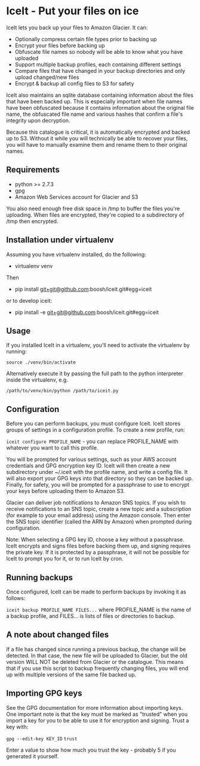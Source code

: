 IceIt - Put your files on ice
=============================
IceIt lets you back up your files to Amazon Glacier. It can:

  * Optionally compress certain file types prior to backing up
  * Encrypt your files before backing up
  * Obfuscate file names so nobody will be able to know what you have uploaded
  * Support multiple backup profiles, each containing different settings
  * Compare files that have changed in your backup directories and only upload changed/new files
  * Encrypt & backup all config files to S3 for safety

IceIt also maintains an sqlite database containing information about the files that have been backed up. This
is especially important when file names have been obfuscated because it contains information about the original
file name, the obfuscated file name and various hashes that confirm a file's integrity upon decryption.

Because this catalogue is critical, it is automatically encrypted and backed up to S3. Without it while you will
technically be able to recover your files, you will have to manually examine them and rename them to their original
names.

Requirements
------------

  * python >= 2.7.3
  * gpg
  * Amazon Web Services account for Glacier and S3

You also need enough free disk space in /tmp to buffer the files you're uploading. When files are encrypted, they're
copied to a subdirectory of /tmp then encrypted.

Installation under virtualenv
-----------------------------
Assuming you have virtualenv installed, do the following:

  * virtualenv venv

Then

  * pip install git+git@github.com:boosh/iceit.git#egg=iceit

or to develop iceit:

  * pip install -e git+git@github.com:boosh/iceit.git#egg=iceit

Usage
-----
If you installed IceIt in a virtualenv, you'll need to activate the virtualenv by running:

`source ./venv/bin/activate`

Alternatively execute it by passing the full path to the python interpreter inside the virtualenv, e.g.

`/path/to/venv/bin/python /path/to/iceit.py`

Configuration
-------------
Before you can perform backups, you must configure Iceit. IceIt stores groups of settings in a configuration profile.
To create a new profile, run:

`iceit configure PROFILE_NAME` - you can replace PROFILE_NAME with whatever you want to call this profile.

You will be prompted for various settings, such as your AWS account credentials and GPG encryption key ID. IceIt
will then create a new subdirectory under ~/.iceit with the profile name, and write a config file. It will also
export your GPG keys into that directory so they can be backed up. Finally, for safety, you will be prompted for
a passphrase to use to encrypt your keys before uploading them to Amazon S3.

Glacier can deliver job notifications to Amazon SNS topics. If you wish to receive notifications to an SNS topic,
create a new topic and a subscription (for example to your email address) using the Amazon console. Then enter the
SNS topic identifier (called the ARN by Amazon) when prompted during configuration.

Note: When selecting a GPG key ID, choose a key without a passphrase. IceIt encrypts and signs files before backing
them up, and signing requires the private key. If it is protected by a passphrase, it will not be possible for
IceIt to prompt you for it, or to run IceIt by cron.

Running backups
---------------
Once configured, IceIt can be made to perform backups by invoking it as follows:

`iceit backup PROFILE_NAME FILES...` where PROFILE_NAME is the name of a backup profile, and FILES... is lists
of files or directories to backup.

A note about changed files
--------------------------
If a file has changed since running a previous backup, the change will be detected. In that case, the new file will
be uploaded to Glacier, but the old version WILL NOT be deleted from Glacier or the catalogue. This means that if
you use this script to backup frequently changing files, you will end up with multiple versions of the same file
backed up.

Importing GPG keys
------------------
See the GPG documentation for more information about importing keys. One important note is that the key must be
marked as "trusted" when you import a key for you to be able to use it for encryption and signing. Trust a key
with:

`gpg --edit-key KEY_ID`
`trust`

Enter a value to show how much you trust the key - probably 5 if you generated it yourself.
